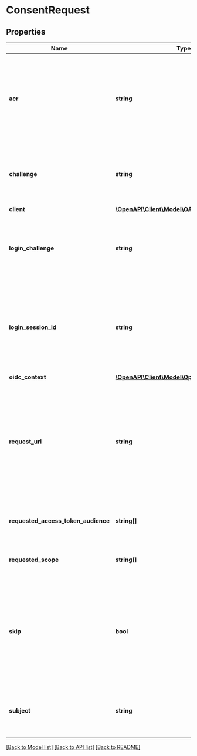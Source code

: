 # ConsentRequest

## Properties
Name | Type | Description | Notes
------------ | ------------- | ------------- | -------------
**acr** | **string** | ACR represents the Authentication AuthorizationContext Class Reference value for this authentication session. You can use it to express that, for example, a user authenticated using two factor authentication. | [optional] 
**challenge** | **string** | Challenge is the identifier (\&quot;authorization challenge\&quot;) of the consent authorization request. It is used to identify the session. | [optional] 
**client** | [**\OpenAPI\Client\Model\OAuth2Client**](OAuth2Client.md) |  | [optional] 
**login_challenge** | **string** | LoginChallenge is the login challenge this consent challenge belongs to. It can be used to associate a login and consent request in the login &amp; consent app. | [optional] 
**login_session_id** | **string** | LoginSessionID is the authentication session ID. It is set if the browser had a valid authentication session at ORY Hydra during the login flow. It can be used to associate consecutive login requests by a certain user. | [optional] 
**oidc_context** | [**\OpenAPI\Client\Model\OpenIDConnectContext**](OpenIDConnectContext.md) |  | [optional] 
**request_url** | **string** | RequestURL is the original OAuth 2.0 Authorization URL requested by the OAuth 2.0 client. It is the URL which initiates the OAuth 2.0 Authorization Code or OAuth 2.0 Implicit flow. This URL is typically not needed, but might come in handy if you want to deal with additional request parameters. | [optional] 
**requested_access_token_audience** | **string[]** | RequestedScope contains the access token audience as requested by the OAuth 2.0 Client. | [optional] 
**requested_scope** | **string[]** | RequestedScope contains the OAuth 2.0 Scope requested by the OAuth 2.0 Client. | [optional] 
**skip** | **bool** | Skip, if true, implies that the client has requested the same scopes from the same user previously. If true, you must not ask the user to grant the requested scopes. You must however either allow or deny the consent request using the usual API call. | [optional] 
**subject** | **string** | Subject is the user ID of the end-user that authenticated. Now, that end user needs to grant or deny the scope requested by the OAuth 2.0 client. | [optional] 

[[Back to Model list]](../README.md#documentation-for-models) [[Back to API list]](../README.md#documentation-for-api-endpoints) [[Back to README]](../README.md)


